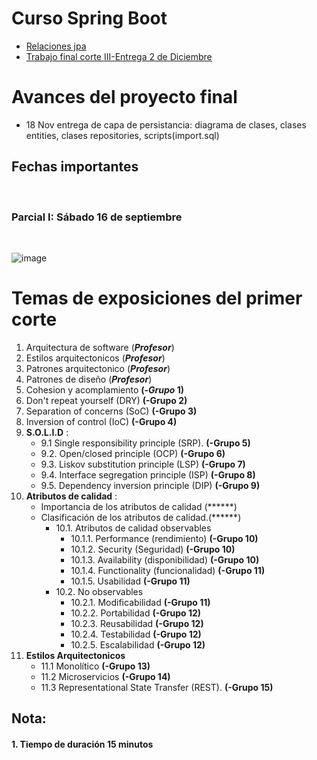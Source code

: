 # Curso Spring  Boot 
  - [Relaciones jpa](https://www.adictosaltrabajo.com/2020/04/02/hibernate-onetoone-onetomany-manytoone-y-manytomany/)
  - [Trabajo final corte III-Entrega 2 de Diciembre](https://github.com/crodrigr/webservice-uts-2023-02/blob/master/03_Corte_II/01_TrabajoFinal.md)

# Avances del proyecto final
- 18 Nov entrega de capa de persistancia: diagrama de clases,  clases entities, clases repositories, scripts(import.sql)

## Fechas importantes

<br>

### Parcial I: Sábado 16 de septiembre

<br>

![image](https://github.com/crodrigr/webservice-uts-2023-02/assets/31961588/8b843873-c9cf-4e47-977b-6f358d7ff7af)


# Temas de exposiciones del primer corte

1. Arquitectura de software (***Profesor***)
2. Estilos arquitectonicos (***Profesor***)
3. Patrones arquitectonico (***Profesor***)
4. Patrones de diseño (***Profesor***)
5. Cohesion y acomplamiento **(-*Grupo* 1)**
6. Don't repeat yourself (DRY) **(-Grupo 2)**
7. Separation of concerns (SoC) **(-Grupo 3)**
8. Inversion of control (IoC) **(-Grupo 4)**
9. **S.O.L.I.D** :
   - 9.1  Single responsibility principle (SRP). **(-Grupo 5)**
   - 9.2. Open/closed principle (OCP) **(-Grupo 6)**
   - 9.3. Liskov substitution principle (LSP) **(-Grupo 7)**
   - 9.4. Interface segregation principle (ISP) **(-Grupo 8)**
   - 9.5. Dependency inversion principle (DIP) **(-Grupo 9)**
10. **Atributos de calidad** :
    - Importancia de los atributos de calidad (******)
    - Clasificación de los atributos de calidad.(******)
      - 10.1. Atributos de calidad observables
           - 10.1.1. Performance (rendimiento) **(-Grupo 10)**
           - 10.1.2. Security (Seguridad) **(-Grupo 10)**
           - 10.1.3. Availability (disponibilidad)  **(-Grupo 10)**
           - 10.1.4. Functionality (funcionalidad)  **(-Grupo 11)**
           - 10.1.5. Usabilidad  **(-Grupo 11)**
      - 10.2. No observables 
           - 10.2.1. Modificabilidad  **(-Grupo 11)**
           - 10.2.2. Portabilidad  **(-Grupo 12)**
           - 10.2.3. Reusabilidad  **(-Grupo 12)**
           - 10.2.4. Testabilidad   **(-Grupo 12)**
           - 10.2.5. Escalabilidad   **(-Grupo 12)**
11. **Estilos Arquitectonicos**
     - 11.1 Monolítico **(-Grupo 13)**
     - 11.2 Microservicios **(-Grupo 14)**
     - 11.3 Representational State Transfer (REST). **(-Grupo 15)**
 
 ## Nota:
 #### 1. Tiempo de duración 15 minutos

 
 


